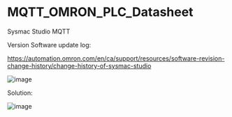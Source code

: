 # MQTT_OMRON_PLC_Datasheet
Sysmac Studio MQTT

Version Software update log: 

https://automation.omron.com/en/ca/support/resources/software-revision-change-history/change-history-of-sysmac-studio

![image](https://github.com/junxian428/MQTT_OMRON_PLC_Datasheet/assets/58724748/e6a9a195-22f6-4b60-9416-b69271592381)

Solution:

![image](https://github.com/junxian428/MQTT_OMRON_PLC_Datasheet/assets/58724748/86ef69ce-be4a-4524-ba73-7084a17da181)
